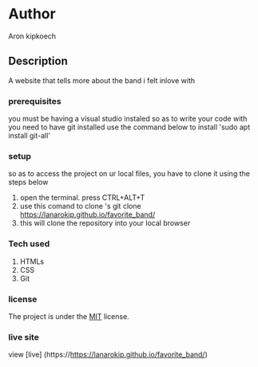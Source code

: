 # Author
Aron kipkoech
## Description
A website that tells more about the band i felt inlove with
### prerequisites
you must be having a visual studio instaled so as to write your code with
you need to have git installed
use the command below to install
'sudo apt install git-all'
### setup
so as to access the project on ur local files, you have to clone it using the steps below
1. open the terminal. press CTRL+ALT+T
2. use this comand to clone 's git clone https://lanarokip.github.io/favorite_band/
3. this will clone the repository into your local browser
### Tech used
1. HTMLs
1. CSS
1. Git

### license
The project is under the  [MIT](license) license.

### live site 
view [live] (https://https://lanarokip.github.io/favorite_band/)
